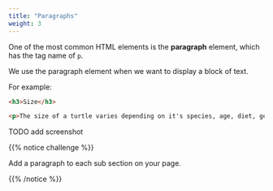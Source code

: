 ```yaml
---
title: "Paragraphs"
weight: 3
---
```


One of the most common HTML elements is the **paragraph** element, which has the tag name of `p`.

We use the paragraph element when we want to display a block of text.

For example:

```html
<h3>Size</h3>

<p>The size of a turtle varies depending on it's species, age, diet, gender, habitat and UV light.</p>
```

TODO add screenshot

{{% notice challenge %}}

Add a paragraph to each sub section on your page.

{{% /notice %}}
